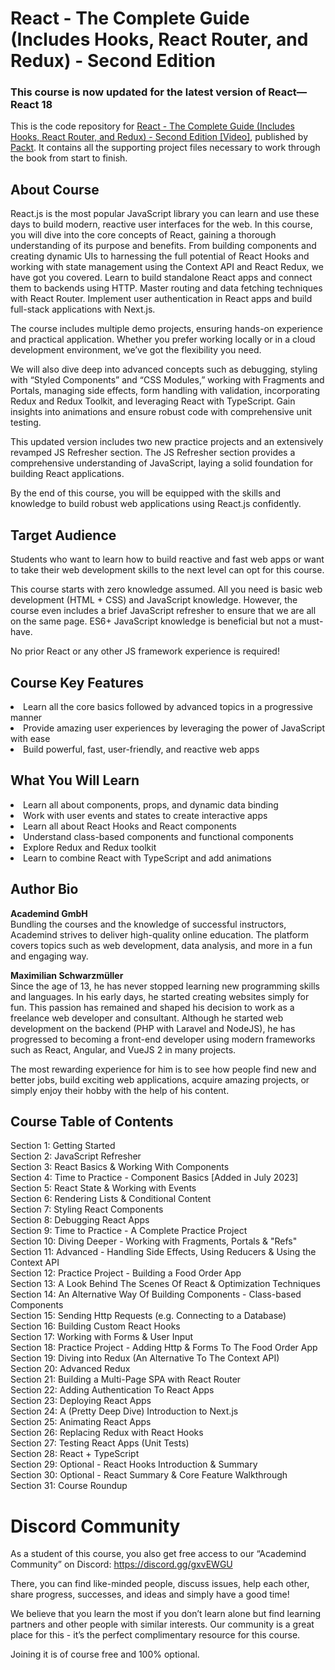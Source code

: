 # React - The Complete Guide (Includes Hooks, React Router, and Redux) - Second Edition

### This course is now updated for the latest version of React—React 18

This is the code repository for [React - The Complete Guide (Includes Hooks, React Router, and Redux) - Second Edition [Video]](https://www.packtpub.com/product/react-the-complete-guide-includes-hooks-react-router-and-redux-second-edition-video/9781801812603), published by [Packt](https://www.packtpub.com/?utm_source=github). It contains all the supporting project files necessary to work through the book from start to finish.


## About Course

React.js is the most popular JavaScript library you can learn and use these days to build modern, reactive user interfaces for the web. In this course, you will dive into the core concepts of React, gaining a thorough understanding of its purpose and benefits. From building components and creating dynamic UIs to harnessing the full potential of React Hooks and working with state management using the Context API and React Redux, we have got you covered. Learn to build standalone React apps and connect them to backends using HTTP. Master routing and data fetching techniques with React Router. Implement user authentication in React apps and build full-stack applications with Next.js. 

The course includes multiple demo projects, ensuring hands-on experience and practical application. Whether you prefer working locally or in a cloud development environment, we’ve got the flexibility you need. 

We will also dive deep into advanced concepts such as debugging, styling with “Styled Components” and “CSS Modules,” working with Fragments and Portals, managing side effects, form handling with validation, incorporating Redux and Redux Toolkit, and leveraging React with TypeScript. Gain insights into animations and ensure robust code with comprehensive unit testing. 

This updated version includes two new practice projects and an extensively revamped JS Refresher section. The JS Refresher section provides a comprehensive understanding of JavaScript, laying a solid foundation for building React applications. 

By the end of this course, you will be equipped with the skills and knowledge to build robust web applications using React.js confidently. 

## Target Audience

Students who want to learn how to build reactive and fast web apps or want to take their web development skills to the next level can opt for this course.  
  
This course starts with zero knowledge assumed. All you need is basic web development (HTML + CSS) and JavaScript knowledge. However, the course even includes a brief JavaScript refresher to ensure that we are all on the same page. ES6+ JavaScript knowledge is beneficial but not a must-have.  
  
No prior React or any other JS framework experience is required!

## Course Key Features

<li>  Learn all the core basics followed by advanced topics in a progressive manner  
<li>  Provide amazing user experiences by leveraging the power of JavaScript with ease  
<li>  Build powerful, fast, user-friendly, and reactive web apps </li>

## What You Will Learn

<li>Learn all about components, props, and dynamic data binding
<li>Work with user events and states to create interactive apps
<li>Learn all about React Hooks and React components
<li>Understand class-based components and functional components 
<li>Explore Redux and Redux toolkit
<li>Learn to combine React with TypeScript and add animations </li>

## Author Bio

**Academind GmbH**<br>
Bundling the courses and the knowledge of successful instructors, Academind strives to deliver high-quality online education. The platform covers topics such as web development, data analysis, and more in a fun and engaging way.  
  
**Maximilian Schwarzmüller**<br>
Since the age of 13, he has never stopped learning new programming skills and languages. In his early days, he started creating websites simply for fun. This passion has remained and shaped his decision to work as a freelance web developer and consultant. Although he started web development on the backend (PHP with Laravel and NodeJS), he has progressed to becoming a front-end developer using modern frameworks such as React, Angular, and VueJS 2 in many projects.  
  
The most rewarding experience for him is to see how people find new and better jobs, build exciting web applications, acquire amazing projects, or simply enjoy their hobby with the help of his content.

## Course Table of Contents
Section 1: Getting Started 	<br>
Section 2: JavaScript Refresher 	<br>
Section 3: React Basics & Working With Components 	<br>
Section 4: Time to Practice - Component Basics [Added in July 2023]	<br>
Section 5: React State & Working with Events 	<br>
Section 6: Rendering Lists & Conditional Content 	<br>
Section 7: Styling React Components 	<br>
Section 8: Debugging React Apps 	<br>
Section 9: Time to Practice - A Complete Practice Project 	<br>
Section 10: Diving Deeper - Working with Fragments, Portals & "Refs" 	<br>
Section 11: Advanced - Handling Side Effects, Using Reducers & Using the Context API 	<br>
Section 12: Practice Project - Building a Food Order App 	<br>
Section 13: A Look Behind The Scenes Of React & Optimization Techniques 	<br>
Section 14: An Alternative Way Of Building Components - Class-based Components 	<br>
Section 15: Sending Http Requests (e.g. Connecting to a Database)	<br>
Section 16: Building Custom React Hooks 	<br>
Section 17: Working with Forms & User Input 	<br>
Section 18: Practice Project - Adding Http & Forms To The Food Order App	<br>
Section 19: Diving into Redux (An Alternative To The Context API)	<br>
Section 20: Advanced Redux	<br>
Section 21: Building a Multi-Page SPA with React Router	<br>
Section 22: Adding Authentication To React Apps	<br>
Section 23: Deploying React Apps	<br>
Section 24: A (Pretty Deep Dive) Introduction to Next.js	<br>
Section 25: Animating React Apps	<br>
Section 26: Replacing Redux with React Hooks	<br>
Section 27: Testing React Apps (Unit Tests)	<br>
Section 28: React + TypeScript	<br>
Section 29: Optional - React Hooks Introduction & Summary	<br>
Section 30: Optional - React Summary & Core Feature Walkthrough	<br>
Section 31: Course Roundup	<br>

# Discord Community
As a student of this course, you also get free access to our “Academind Community” on Discord: https://discord.gg/gxvEWGU

There, you can find like-minded people, discuss issues, help each other, share progress, successes, and ideas and simply have a good time!

We believe that you learn the most if you don’t learn alone but find learning partners and other people with similar interests. Our community is a great place for this - it’s the perfect complimentary resource for this course.

Joining it is of course free and 100% optional.
